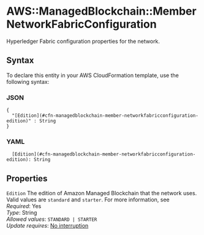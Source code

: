 # AWS::ManagedBlockchain::Member NetworkFabricConfiguration<a name="aws-properties-managedblockchain-member-networkfabricconfiguration"></a>

Hyperledger Fabric configuration properties for the network\.

## Syntax<a name="aws-properties-managedblockchain-member-networkfabricconfiguration-syntax"></a>

To declare this entity in your AWS CloudFormation template, use the following syntax:

### JSON<a name="aws-properties-managedblockchain-member-networkfabricconfiguration-syntax.json"></a>

```
{
  "[Edition](#cfn-managedblockchain-member-networkfabricconfiguration-edition)" : String
}
```

### YAML<a name="aws-properties-managedblockchain-member-networkfabricconfiguration-syntax.yaml"></a>

```
  [Edition](#cfn-managedblockchain-member-networkfabricconfiguration-edition): String
```

## Properties<a name="aws-properties-managedblockchain-member-networkfabricconfiguration-properties"></a>

`Edition`  <a name="cfn-managedblockchain-member-networkfabricconfiguration-edition"></a>
The edition of Amazon Managed Blockchain that the network uses\. Valid values are `standard` and `starter`\. For more information, see   
*Required*: Yes  
*Type*: String  
*Allowed values*: `STANDARD | STARTER`  
*Update requires*: [No interruption](https://docs.aws.amazon.com/AWSCloudFormation/latest/UserGuide/using-cfn-updating-stacks-update-behaviors.html#update-no-interrupt)